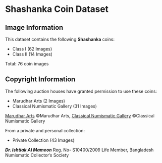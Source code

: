 <!-- @format -->

# Shashanka Coin Dataset

## Image Information

This dataset contains the following **Shashanka** coins:
  - Class I (62 Images)
  - Class II (14 Images)

Total: 76 coin images

## Copyright Information
The following auction houses have granted permission to use these coins:
  - Marudhar Arts (2 Images)
  - Classical Numismatic Gallery (31 Images)

[Marudhar Arts](https://marudhararts.com/)  ©Marudhar Arts, [Classical Numismatic Gallery](https://www.classicalnumismaticgallery.com/) ©Classical Numismatic Gallery
    
From a private and personal collection:
  - Private Collection (43 Images)

***Dr. Ishtiak Al Mamoon*** Reg. No- S10400/2009 Life Member, Bangladesh Numismatic Collector’s Society


